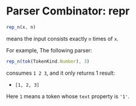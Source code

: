 # Parser Combinator: repr

```typescript
rep_n(x, n)
```

means the input consists exactly `n` times of `x`.

For example, The following parser:

```typescript
rep_n(tok(TokenKind.Number), 3)
```

consumes `1 2 3`, and it only returns 1 result:

- `[1, 2, 3]`

Here `1` means a token whose `text` property is `'1'`.
